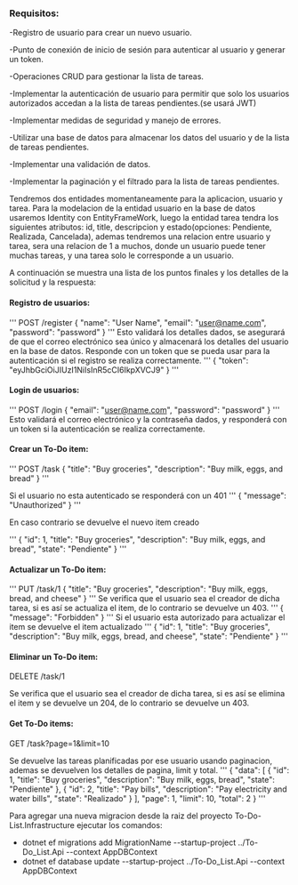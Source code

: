 ### Requisitos:

-Registro de usuario para crear un nuevo usuario.

-Punto de conexión de inicio de sesión para autenticar al usuario y generar un token.

-Operaciones CRUD para gestionar la lista de tareas.

-Implementar la autenticación de usuario para permitir que solo los usuarios autorizados accedan a la lista de tareas pendientes.(se usará JWT)

-Implementar medidas de seguridad y manejo de errores.

-Utilizar una base de datos para almacenar los datos del usuario y de la lista de tareas pendientes.

-Implementar una validación de datos.

-Implementar la paginación y el filtrado para la lista de tareas pendientes.

Tendremos dos entidades momentaneamente para la aplicacion, usuario y tarea.
Para la modelacion de la entidad usuario en la base de datos usaremos Identity con EntityFrameWork, luego la entidad tarea tendra los siguientes atributos: id, title, descripcion y estado(opciones: Pendiente, Realizada, Cancelada), ademas tendremos una relacion entre usuario y tarea, sera una relacion de 1 a muchos, donde un usuario puede tener muchas tareas, y una tarea solo le corresponde a un usuario.

A continuación se muestra una lista de los puntos finales y los detalles de la solicitud y la respuesta:

#### Registro de usuarios:

'''
POST /register
{
  "name": "User Name",
  "email": "user@name.com",
  "password": "password"
}
'''
Esto validará los detalles dados, se asegurará de que el correo electrónico sea único y almacenará los detalles del usuario en la base de datos. Responde con un token que se pueda usar para la autenticación si el registro se realiza correctamente.
'''
{
  "token": "eyJhbGciOiJIUzI1NiIsInR5cCI6IkpXVCJ9"
}
'''

#### Login de usuarios:

'''
POST /login
{
  "email": "user@name.com",
  "password": "password"
}
'''
Esto validará el correo electrónico y la contraseña dados, y responderá con un token si la autenticación se realiza correctamente.

#### Crear un To-Do item:

'''
POST /task
{
  "title": "Buy groceries",
  "description": "Buy milk, eggs, and bread"
}
'''

Si el usuario no esta autenticado se responderá con un 401
'''
{
  "message": "Unauthorized"
}
'''

En caso contrario se devuelve el nuevo item creado

'''
{
  "id": 1,
  "title": "Buy groceries",
  "description": "Buy milk, eggs, and bread",
  "state": "Pendiente"
}
'''

#### Actualizar un To-Do item:

'''
PUT /task/1
{
  "title": "Buy groceries",
  "description": "Buy milk, eggs, bread, and cheese"
}
'''
Se verifica que el usuario sea el creador de dicha tarea, si es así se actualiza el item, de lo contrario se devuelve un 403.
'''
{
  "message": "Forbidden"
}
'''
Si el usuario esta autorizado para actualizar el item se devuelve el item actualizado
'''
{
  "id": 1,
  "title": "Buy groceries",
  "description": "Buy milk, eggs, bread, and cheese",
  "state": "Pendiente"
}
'''

#### Eliminar un To-Do item:

DELETE /task/1

Se verifica que el usuario sea el creador de dicha tarea, si es así se elimina el item y se devuelve un 204, de lo contrario se devuelve un 403.


#### Get To-Do items:

GET /task?page=1&limit=10

Se devuelve las tareas planificadas por ese usuario usando paginacion, ademas se devuelven los detalles de pagina, limit y total.
'''
{
  "data": [
    {
      "id": 1,
      "title": "Buy groceries",
      "description": "Buy milk, eggs, bread",
      "state": "Pendiente"
    },
    {
      "id": 2,
      "title": "Pay bills",
      "description": "Pay electricity and water bills",
      "state": "Realizado"
    }
  ],
  "page": 1,
  "limit": 10,
  "total": 2
}
'''

Para agregar una nueva migracion desde la raiz del proyecto To-Do-List.Infrastructure ejecutar los
comandos:

- dotnet ef migrations add MigrationName --startup-project ../To-Do_List.Api --context AppDBContext
- dotnet ef database update --startup-project ../To-Do_List.Api --context AppDBContext
